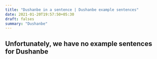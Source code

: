 ```yaml
---
title: "Dushanbe in a sentence | Dushanbe example sentences"
date: 2021-01-20T19:57:50+05:30
draft: falses
summary: "Dushanbe"
---
```

## Unfortunately, we have no example sentences for Dushanbe                 

